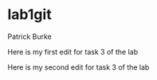 # lab1git
Patrick Burke

Here is my first edit for task 3 of the lab

Here is my second edit for task 3 of the lab